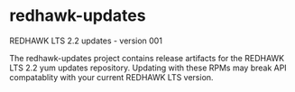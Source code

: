 # redhawk-updates

REDHAWK LTS 2.2 updates - version 001

The redhawk-updates project contains release artifacts for the REDHAWK LTS 2.2 yum updates repository. Updating with these RPMs may break API compatablity with your current REDHAWK LTS version.
